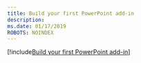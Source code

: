 ```yaml
---
title: Build your first PowerPoint add-in
description: 
ms.date: 01/17/2019
ROBOTS: NOINDEX
---
```


[!include[Build your first PowerPoint add-in](../includes/file-get-started-powerpoint.md)]